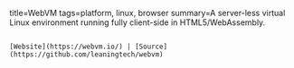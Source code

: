 title=WebVM
tags=platform, linux, browser
summary=A server-less virtual Linux environment running fully client-side in HTML5/WebAssembly. 
~~~~~~

[Website](https://webvm.io/) | [Source](https://github.com/leaningtech/webvm)

